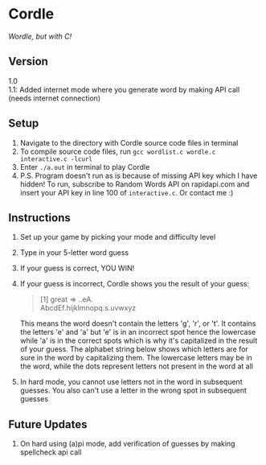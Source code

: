 # Cordle  
<i> Wordle, but with C! </i>  

## Version  
1.0  
1.1: Added internet mode where you generate word by making API call (needs internet connection)  

## Setup  
1. Navigate to the directory with Cordle source code files in terminal  
2. To compile source code files, run `gcc wordlist.c wordle.c interactive.c -lcurl`  
3. Enter `./a.out` in terminal to play Cordle  
4. P.S. Program doesn't run as is because of missing API key which I have hidden! To run, subscribe to Random Words API on rapidapi.com and insert your API key in line 100 of `interactive.c`. Or contact me :)  

## Instructions  
1. Set up your game by picking your mode and difficulty level  
2. Type in your 5-letter word guess  
3. If your guess is correct, YOU WIN!  
4. If your guess is incorrect, Cordle shows you the result of your guess:

    > [1] great => ..eA.  
    > AbcdEf.hijklmnopq.s.uvwxyz  

    This means the word doesn't contain the letters 'g', 'r', or 't'. It contains the letters 'e' and 'a' but 'e' is in an incorrect spot hence the lowercase while 'a' is in the correct spots which is why it's capitalized in the result of your guess. The alphabet string below shows which letters are for sure in the word by capitalizing them. The lowercase letters may be in the word, while the dots represent letters not present in the word at all  
5. In hard mode, you cannot use letters not in the word in subsequent guesses. You also can't use a letter in the wrong spot in subsequent guesses  

## Future Updates  
1. On hard using (a)pi mode, add verification of guesses by making spellcheck api call  
